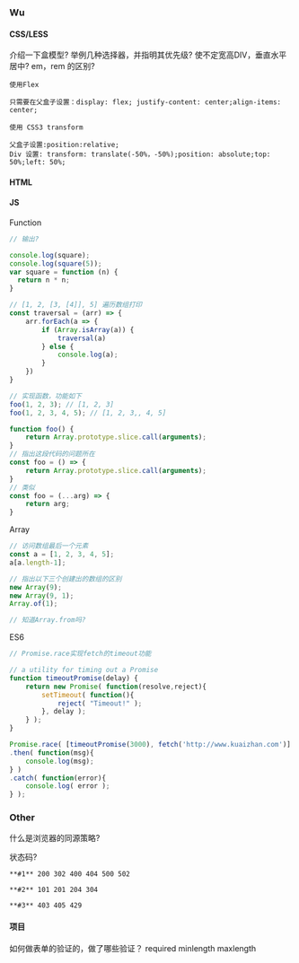 ### Wu

#### CSS/LESS

介绍一下盒模型?
举例几种选择器，并指明其优先级?
使不定宽高DIV，垂直水平居中?
em，rem 的区别?

```
使用Flex

只需要在父盒子设置：display: flex; justify-content: center;align-items: center;

使用 CSS3 transform

父盒子设置:position:relative;
Div 设置: transform: translate(-50%，-50%);position: absolute;top: 50%;left: 50%;
```

#### HTML

#### JS

Function
```js
// 输出?

console.log(square);
console.log(square(5));
var square = function (n) {
  return n * n;
}

// [1, 2, [3, [4]], 5] 遍历数组打印
const traversal = (arr) => {
	arr.forEach(a => {
		if (Array.isArray(a)) {
			traversal(a)
		} else {
			console.log(a);
		}
	})
}

// 实现函数，功能如下
foo(1, 2, 3); // [1, 2, 3]
foo(1, 2, 3, 4, 5); // [1, 2, 3,, 4, 5]

function foo() {
    return Array.prototype.slice.call(arguments);
}
// 指出这段代码的问题所在
const foo = () => {
	return Array.prototype.slice.call(arguments);
}
// 类似
const foo = (...arg) => {
	return arg;
}
```

Array
```js
// 访问数组最后一个元素
const a = [1, 2, 3, 4, 5];
a[a.length-1];

// 指出以下三个创建出的数组的区别
new Array(9);
new Array(9, 1);
Array.of(1);

// 知道Array.from吗?

```

ES6
```js
// Promise.race实现fetch的timeout功能

// a utility for timing out a Promise
function timeoutPromise(delay) {
	return new Promise( function(resolve,reject){
		setTimeout( function(){
			reject( "Timeout!" );
		}, delay );
	} );
}

Promise.race( [timeoutPromise(3000), fetch('http://www.kuaizhan.com')] )
.then( function(msg){
    console.log(msg);
} )
.catch( function(error){
	console.log( error );
} );

```

### Other

什么是浏览器的同源策略?

状态码?

```
**#1** 200 302 400 404 500 502

**#2** 101 201 204 304

**#3** 403 405 429
```

#### 项目

如何做表单的验证的，做了哪些验证？
required minlength maxlength
